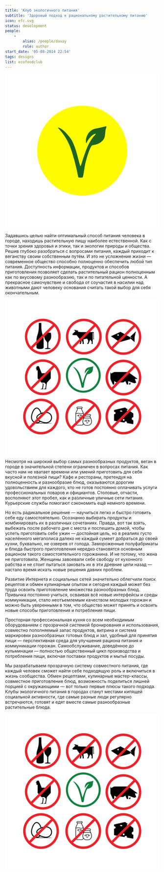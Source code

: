 ```yaml
---
title: 'Клуб экологичного питания'
subtitle: 'Здоровый подход к рациональному растительному питанию'
icon: efc.svg
status: development
people:
    -
        alias: /people/davay
        role: author
start_date: '05-08-2014 22:54'
tags: designs
list: ecofoodclub
---
```


![](./efc.svg)

Задавшись целью найти оптимальный способ питания человека в городе, находишь растительную пищу наиболее естественной. Как с точки зрения здоровья и этики, так и экологии природы и общества.  Решив глубоко разобраться с вопросами питания, каждый приходит к веганству своим собственным путём. И это не усложнение жизни — современное общество способно полноценно обеспечить любой тип питания. Доступность информации, продуктов и способов приготовления позволяет сделать растительный рацион полноценным как по вкусовому разнообразию, так и по питательной ценности. А прекрасное самочувствие и свобода от соучастия в насилии над животными дают человеку основания считать такой выбор для себя окончательным.

![](./vegan-01.png)

Несмотря на широкий выбор самых разнообразных продуктов, веган в городе в значительной степени ограничен в вопросах питания. Как часто нам не хватает времени или умений приготовить для себя вкусной и полезной пищи? Кафе и рестораны, претендуя на полноценность и разнообразие блюд, оказываются дорогим удовольствием для каждого, кто не готов постоянно оплачивать услуги профессиональных поваров и официантов. Столовые, отчасти, восполняют этот пробел, как и различные уличные сети питания. Курьерские службы помогают сэкономить ещё немного времени.

Но есть радикальное решение — научиться легко и быстро готовить себе еду самостоятельно. Осознанно выбирать продукты и комбинировать их в различных сочетаниях. Правда, вот так взять, выбежать после рабочего дня с места и поспешить домой, чтобы успеть приготовить себе ужин — достойная цель, но в реалиях густо населённого мегаполиса далеко не каждый сумеет добраться до своей кухни, буквально, не озверев от голода. Замороженные полуфабрикаты и блюда быстрого приготовления нередко становятся основным рационом такого самостоятельного горожанина. И не потому, что жена не приготовила. Женщины завоевали себе свободу от кухонного рабства и не стоит пытаться заковать их в эти древние цепи назад  — настало время искать новые решения давних проблем.

Развитие Интернета и социальных сетей значительно облегчили поиск рецептов и обмен кулинарным опытом и сегодня каждый может без труда освоить приготовление множества разнообразных блюд. Привычка постоянно учиться, осваивая всё новые интерфейсы и среды коммуникации, стало неотъемлемым качеством молодых горожан и можно быть уверенными в том, что общество может принять и освоить новые способы приготовления и потребления пищи.

Просторная профессиональная кухня со всем необходимым оборудованием с прозрачной системой бронирования и использования, совместно пополняемый запас продуктов, витрина и система маркировки разнообразных готовых блюд и зал, удобный для принятия пищи — перспективная среда для улучшения рациона питания и коммуникации горожан. Самообслуживание, доведённое до кульминации — полностью общественный цикл производства и потребления пищи, включая поставки продуктов и мытьё посуды.

Мы разрабатываем прозрачную систему совместного питания, где каждый человек сможет найти себе подходящую роль и включиться в жизнь сообщества. Обмен рецептами, кулинарные мастер-классы, совместное приготовление блюд, возможность поделиться лишней порцией с окружающими — вот только первые плюсы такого подхода. Клубы экологичного питания в городах станут местами кипящей социальной активности, где самые разные люди регулярно встречаются, готовят и едят вместе самые разнообразные растительные блюда.

![](vegan-01.png)
